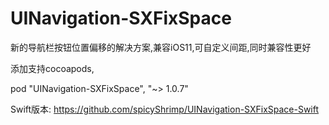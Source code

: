 # UINavigation-SXFixSpace
新的导航栏按钮位置偏移的解决方案,兼容iOS11,可自定义间距,同时兼容性更好

添加支持cocoapods,

pod "UINavigation-SXFixSpace", "~> 1.0.7"

Swift版本:
https://github.com/spicyShrimp/UINavigation-SXFixSpace-Swift
